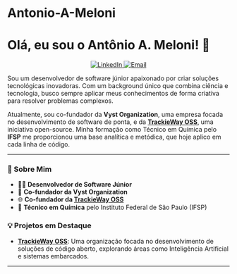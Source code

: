 # Antonio-A-Meloni
# Olá, eu sou o Antônio A. Meloni! 👋

<p align="center">
  <a href="https://www.linkedin.com/in/antonioomeloni/">
    <img src="https://img.shields.io/badge/LinkedIn-0077B5?style=for-the-badge&logo=linkedin&logoColor=white" alt="LinkedIn">
  </a>
  <a href="mailto:antonio.meloni@vytruve.org">
    <img src="https://img.shields.io/badge/-Email-000?style=for-the-badge&logo=microsoft-outlook&logoColor=007BFF" alt="Email">
  </a>
</p>

Sou um desenvolvedor de software júnior apaixonado por criar soluções tecnológicas inovadoras. Com um background único que combina ciência e tecnologia, busco sempre aplicar meus conhecimentos de forma criativa para resolver problemas complexos.

Atualmente, sou co-fundador da **Vyst Organization**, uma empresa focada no desenvolvimento de software de ponta, e da **[TrackieWay OSS](https://github.com/TrackieWay-OSS)**, uma iniciativa open-source. Minha formação como Técnico em Química pelo **IFSP** me proporcionou uma base analítica e metódica, que hoje aplico em cada linha de código.

---

### 🚀 Sobre Mim

- 👨‍💻 **Desenvolvedor de Software Júnior**
- 🏢 **Co-fundador da Vyst Organization**
- 🌐 **Co-fundador da [TrackieWay OSS](https://github.com/TrackieWay-OSS)**
- 🔬 **Técnico em Química** pelo Instituto Federal de São Paulo (IFSP)

### 💡 Projetos em Destaque

- **[TrackieWay OSS](https://github.com/TrackieWay-OSS)**: Uma organização focada no desenvolvimento de soluções de código aberto, explorando áreas como Inteligência Artificial e sistemas embarcados.

---
<br>

